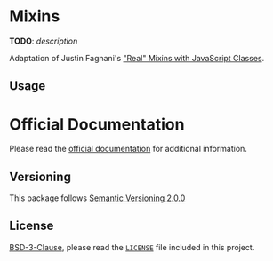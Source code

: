 # Mixins

**TODO**: _description_

Adaptation of Justin Fagnani's ["Real" Mixins with JavaScript Classes](http://justinfagnani.com/2015/12/21/real-mixins-with-javascript-classes/).

## Usage

# Official Documentation

Please read the [official documentation](https://aedart.github.io/athena/) for additional information.

## Versioning

This package follows [Semantic Versioning 2.0.0](http://semver.org/)

## License

[BSD-3-Clause](http://spdx.org/licenses/BSD-3-Clause), please read the [`LICENSE`](./LICENSE) file included in this project.
